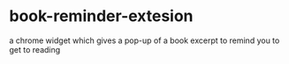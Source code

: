 # book-reminder-extesion
a chrome widget which gives a pop-up of a book excerpt to remind you to get to reading
